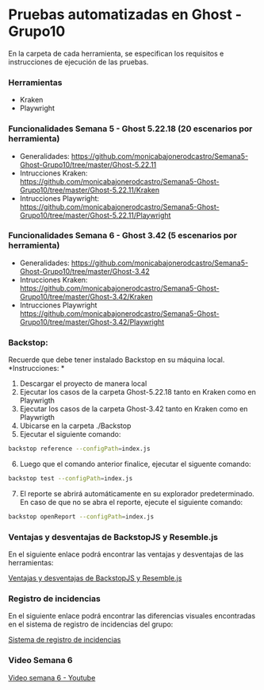 # Pruebas automatizadas en Ghost - Grupo10
En la carpeta de cada herramienta, se especifican los requisitos e instrucciones de ejecución de las pruebas.

### Herramientas
- Kraken
- Playwright

### Funcionalidades Semana 5 - Ghost 5.22.18 (20 escenarios por herramienta)

- Generalidades: https://github.com/monicabajonerodcastro/Semana5-Ghost-Grupo10/tree/master/Ghost-5.22.11
- Intrucciones Kraken: https://github.com/monicabajonerodcastro/Semana5-Ghost-Grupo10/tree/master/Ghost-5.22.11/Kraken
- Intrucciones Playwright: https://github.com/monicabajonerodcastro/Semana5-Ghost-Grupo10/tree/master/Ghost-5.22.11/Playwright

### Funcionalidades Semana 6 - Ghost 3.42 (5 escenarios por herramienta)
- Generalidades: https://github.com/monicabajonerodcastro/Semana5-Ghost-Grupo10/tree/master/Ghost-3.42
- Intrucciones Kraken: https://github.com/monicabajonerodcastro/Semana5-Ghost-Grupo10/tree/master/Ghost-3.42/Kraken
- Intrucciones Playwright https://github.com/monicabajonerodcastro/Semana5-Ghost-Grupo10/tree/master/Ghost-3.42/Playwright

### Backstop:
Recuerde que debe tener instalado Backstop en su máquina local.
*Instrucciones: *
1. Descargar el proyecto de manera local
2. Ejecutar los casos de la carpeta Ghost-5.22.18 tanto en Kraken como en Playwrigth
3. Ejecutar los casos de la carpeta Ghost-3.42 tanto en Kraken como en Playwrigth
4. Ubicarse en la carpeta ./Backstop
5. Ejecutar el siguiente comando:
```bash
backstop reference --configPath=index.js
```
6. Luego que el comando anterior finalice, ejecutar el siguente comando:
```bash
backstop test --configPath=index.js
```
7. El reporte se abrirá automáticamente en su explorador predeterminado. En caso de que no se abra el reporte, ejecute el siguiente comando:
```bash
backstop openReport --configPath=index.js
```

### Ventajas y desventajas de BackstopJS y Resemble.js

En el siguiente enlace podrá encontrar las ventajas y desventajas de las herramientas:

[Ventajas y desventajas de BackstopJS y Resemble.js](https://github.com/monicabajonerodcastro/Semana5-Ghost-Grupo10/wiki/Resemble-vs-backstop)

### Registro de incidencias

En el siguiente enlace podrá encontrar las diferencias visuales encontradas en el sistema de registro de incidencias del grupo:

[Sistema de registro de incidencias](https://github.com/monicabajonerodcastro/Ghost-Issues/issues)

### Video Semana 6

[Video semana 6 - Youtube](https://youtu.be/cX8Mh5ji9KY)
